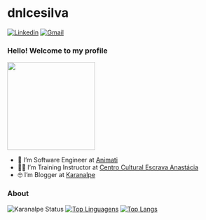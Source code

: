 # dnlcesilva


[![Linkedin](https://img.shields.io/badge/LinkedIn-blue?style=for-the-badge&logo=Linkedin)](https://www.linkedin.com/in/danilo-carvalhosilva/)
[![Gmail](https://img.shields.io/badge/-Gmail-c14438?style=for-the-badge&logo=Gmail&logoColor=white&link=mailto:dnlcesilva@gmail.com)](mailto:dnlcesilva@gmail.com)



### Hello! Welcome to my profile
<img style="margin: 0 auto" src="https://media.giphy.com/media/xT9IgG50Fb7Mi0prBC/giphy.gif" height="200">


- 👷 I’m Software Engineer at <a target="_blank" href="https://www.animati.com.br//">Animati</a>
- 👨‍🏫 I’m Training Instructor at <a target="_blank" href="https://ccea.org.br/">Centro Cultural Escrava Anastácia</a>
- 🤓 I’m Blogger at <a target="_blank" href="https://karanalpe.com.br/">Karanalpe</a>


### About

![Karanalpe Status](https://github-readme-stats.vercel.app/api?username=dnlcesilva&show_icons=true)
[![Top Linguagens](https://github-readme-stats.vercel.app/api/top-langs/?username=dnlcesilva&layout=compact)](https://github.com/anuraghazra/github-readme-stats)
[![Top Langs](https://github-readme-stats.vercel.app/api/top-langs/?username=dnlcesilva)](https://github.com/dnlcesilva/github-readme-stats)


